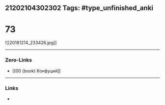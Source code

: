21202104302302
Tags: #type_unfinished_anki 
---
# 73

![[20181214_233426.jpg]]

---
### Zero-Links
- [[00 (book) Конфуций]]
---
### Links
-